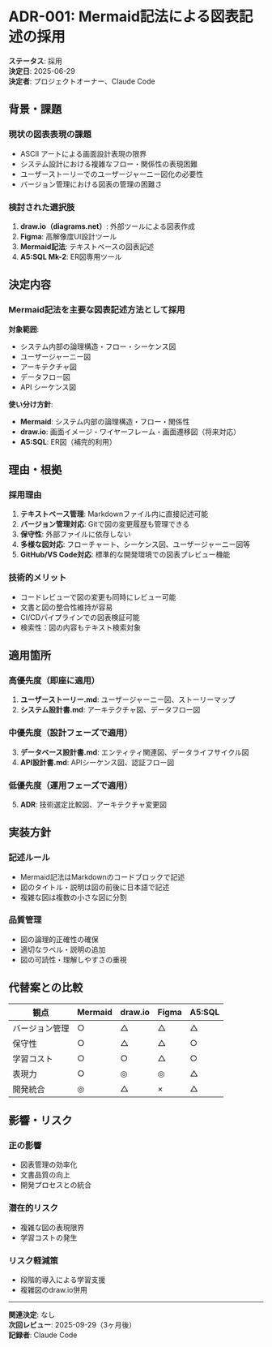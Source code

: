 # ADR-001: Mermaid記法による図表記述の採用

**ステータス**: 採用  
**決定日**: 2025-06-29  
**決定者**: プロジェクトオーナー、Claude Code  

## 背景・課題

### 現状の図表表現の課題
- ASCII アートによる画面設計表現の限界
- システム設計における複雑なフロー・関係性の表現困難
- ユーザーストーリーでのユーザージャーニー図化の必要性
- バージョン管理における図表の管理の困難さ

### 検討された選択肢
1. **draw.io（diagrams.net）**: 外部ツールによる図表作成
2. **Figma**: 高解像度UI設計ツール
3. **Mermaid記法**: テキストベースの図表記述
4. **A5:SQL Mk-2**: ER図専用ツール

## 決定内容

### Mermaid記法を主要な図表記述方法として採用

**対象範囲**:
- システム内部の論理構造・フロー・シーケンス図
- ユーザージャーニー図
- アーキテクチャ図
- データフロー図
- API シーケンス図

**使い分け方針**:
- **Mermaid**: システム内部の論理構造・フロー・関係性
- **draw.io**: 画面イメージ・ワイヤーフレーム・画面遷移図（将来対応）
- **A5:SQL**: ER図（補完的利用）

## 理由・根拠

### 採用理由
1. **テキストベース管理**: Markdownファイル内に直接記述可能
2. **バージョン管理対応**: Gitで図の変更履歴も管理できる
3. **保守性**: 外部ファイルに依存しない
4. **多様な図対応**: フローチャート、シーケンス図、ユーザージャーニー図等
5. **GitHub/VS Code対応**: 標準的な開発環境での図表プレビュー機能

### 技術的メリット
- コードレビューで図の変更も同時にレビュー可能
- 文書と図の整合性維持が容易
- CI/CDパイプラインでの図表検証可能
- 検索性：図の内容もテキスト検索対象

## 適用箇所

### 高優先度（即座に適用）
1. **ユーザーストーリー.md**: ユーザージャーニー図、ストーリーマップ
2. **システム設計書.md**: アーキテクチャ図、データフロー図

### 中優先度（設計フェーズで適用）
3. **データベース設計書.md**: エンティティ関連図、データライフサイクル図
4. **API設計書.md**: APIシーケンス図、認証フロー図

### 低優先度（運用フェーズで適用）
5. **ADR**: 技術選定比較図、アーキテクチャ変更図

## 実装方針

### 記述ルール
- Mermaid記法はMarkdownのコードブロックで記述
- 図のタイトル・説明は図の前後に日本語で記述
- 複雑な図は複数の小さな図に分割

### 品質管理
- 図の論理的正確性の確保
- 適切なラベル・説明の追加
- 図の可読性・理解しやすさの重視

## 代替案との比較

| 観点 | Mermaid | draw.io | Figma | A5:SQL |
|------|---------|---------|-------|---------|
| バージョン管理 | ○ | △ | △ | △ |
| 保守性 | ○ | △ | △ | ○ |
| 学習コスト | ○ | ○ | △ | ○ |
| 表現力 | ○ | ◎ | ◎ | △ |
| 開発統合 | ◎ | △ | × | △ |

## 影響・リスク

### 正の影響
- 図表管理の効率化
- 文書品質の向上
- 開発プロセスとの統合

### 潜在的リスク
- 複雑な図の表現限界
- 学習コストの発生

### リスク軽減策
- 段階的導入による学習支援
- 複雑図のdraw.io併用

---

**関連決定**: なし  
**次回レビュー**: 2025-09-29（3ヶ月後）  
**記録者**: Claude Code